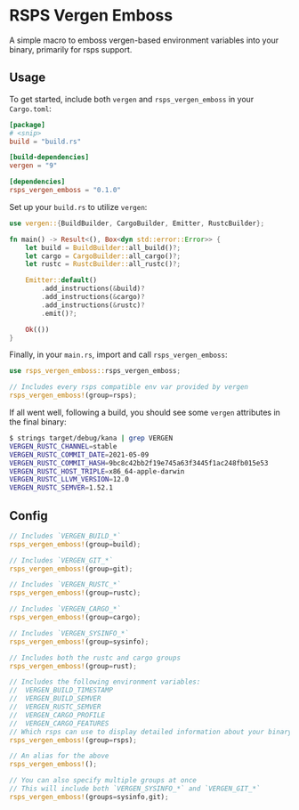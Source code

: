 # RSPS Vergen Emboss

A simple macro to emboss vergen-based environment variables into your binary, primarily for rsps support.

## Usage

To get started, include both `vergen` and `rsps_vergen_emboss` in your `Cargo.toml`:

```toml
[package]
# <snip>
build = "build.rs"

[build-dependencies]
vergen = "9"

[dependencies]
rsps_vergen_emboss = "0.1.0"
```

Set up your `build.rs` to utilize `vergen`:

```rust
use vergen::{BuildBuilder, CargoBuilder, Emitter, RustcBuilder};

fn main() -> Result<(), Box<dyn std::error::Error>> {
    let build = BuildBuilder::all_build()?;
    let cargo = CargoBuilder::all_cargo()?;
    let rustc = RustcBuilder::all_rustc()?;

    Emitter::default()
        .add_instructions(&build)?
        .add_instructions(&cargo)?
        .add_instructions(&rustc)?
        .emit()?;

    Ok(())
}
```

Finally, in your `main.rs`, import and call `rsps_vergen_emboss`:

```rust
use rsps_vergen_emboss::rsps_vergen_emboss;

// Includes every rsps compatible env var provided by vergen
rsps_vergen_emboss!(group=rsps);
```

If all went well, following a build, you should see some `vergen` attributes in the final binary:

```bash
$ strings target/debug/kana | grep VERGEN
VERGEN_RUSTC_CHANNEL=stable
VERGEN_RUSTC_COMMIT_DATE=2021-05-09
VERGEN_RUSTC_COMMIT_HASH=9bc8c42bb2f19e745a63f3445f1ac248fb015e53
VERGEN_RUSTC_HOST_TRIPLE=x86_64-apple-darwin
VERGEN_RUSTC_LLVM_VERSION=12.0
VERGEN_RUSTC_SEMVER=1.52.1
```

## Config

```rust
// Includes `VERGEN_BUILD_*`
rsps_vergen_emboss!(group=build);

// Includes `VERGEN_GIT_*`
rsps_vergen_emboss!(group=git);

// Includes `VERGEN_RUSTC_*`
rsps_vergen_emboss!(group=rustc);

// Includes `VERGEN_CARGO_*`
rsps_vergen_emboss!(group=cargo);

// Includes `VERGEN_SYSINFO_*`
rsps_vergen_emboss!(group=sysinfo);

// Includes both the rustc and cargo groups
rsps_vergen_emboss!(group=rust);

// Includes the following environment variables:
//  VERGEN_BUILD_TIMESTAMP
//  VERGEN_BUILD_SEMVER
//  VERGEN_RUSTC_SEMVER 
//  VERGEN_CARGO_PROFILE 
//  VERGEN_CARGO_FEATURES 
// Which rsps can use to display detailed information about your binary when it runs
rsps_vergen_emboss!(group=rsps);

// An alias for the above
rsps_vergen_emboss!();

// You can also specify multiple groups at once
// This will include both `VERGEN_SYSINFO_*` and `VERGEN_GIT_*`
rsps_vergen_emboss!(groups=sysinfo,git);
```
